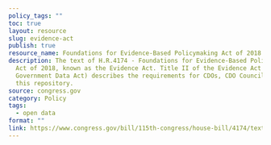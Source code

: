 ```yaml
---
policy_tags: ""
toc: true
layout: resource
slug: evidence-act
publish: true
resource_name: Foundations for Evidence-Based Policymaking Act of 2018 (“Evidence Act”)
description: The text of H.R.4174 - Foundations for Evidence-Based Policymaking
  Act of 2018, known as the Evidence Act. Title II of the Evidence Act (OPEN
  Government Data Act) describes the requirements for CDOs, CDO Council, and
  this repository.
source: congress.gov
category: Policy
tags:
  - open data
format: ""
link: https://www.congress.gov/bill/115th-congress/house-bill/4174/text
---
```

